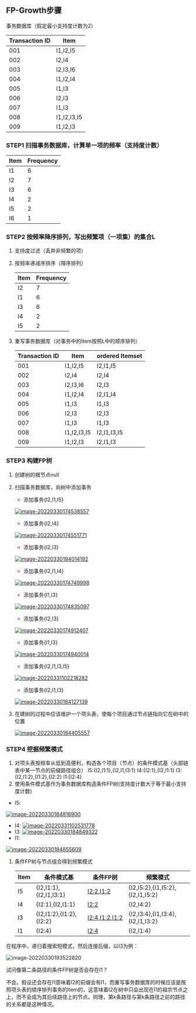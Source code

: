 ## FP-Growth步骤

事务数据库（假定最小支持度计数为2）

| Transaction ID | Item        |
| -------------- | ----------- |
| 001            | I1,I2,I5    |
| 002            | I2,I4       |
| 003            | I2,I3,I6    |
| 004            | I1,I2,I4    |
| 005            | I1,I3       |
| 006            | I2,I3       |
| 007            | I1,I3       |
| 008            | I1,I2,I3,I5 |
| 009            | I1,I2,I3    |

### STEP1 扫描事务数据库，计算单一项的频率（支持度计数）

| Item | Frequency |
| ---- | --------- |
| I1   | 6         |
| I2   | 7         |
| I3   | 6         |
| I4   | 2         |
| I5   | 2         |
| I6   | 1         |

### STEP2 按频率降序排列，写出频繁项（一项集）的集合L

1. 支持度过滤（丢弃非频繁的项）

2. 按频率递减序排序（降序排列）

   | Item | Frequency |
   | ---- | --------- |
   | I2   | 7         |
   | I1   | 6         |
   | I3   | 6         |
   | I4   | 2         |
   | I5   | 2         |

3. 重写事务数据库（对事务中的Item按照L中的顺序排列）

   | Transaction ID | Item        | ordered Itemset |
   | -------------- | ----------- | --------------- |
   | 001            | I1,I2,I5    | I2,I1,I5        |
   | 002            | I2,I4       | I2,I4           |
   | 003            | I2,I3,I6    | I2,I3           |
   | 004            | I1,I2,I4    | I2,I1,I4        |
   | 005            | I1,I3       | I1,I3           |
   | 006            | I2,I3       | I2,I3           |
   | 007            | I1,I3       | I1,I3           |
   | 008            | I1,I2,I3,I5 | I2,I1,I3,I5     |
   | 009            | I1,I2,I3    | I2,I1,I3        |

### STEP3 构建FP树

1. 创建树的根节点null

2. 扫描事务数据库，向树中添加事务

   - 添加事务{I2,I1,I5}

   [![image-20220330174538557](https://raw.githubusercontent.com/Humble-LiuAo/Study-notes/main/Typora_img/202204191733858.png)](http://liuwenlong.space/2022/03/30/Machine-Learning/FP-Growth/image-20220330174538557.png)

   - 添加事务{I2,I4}

   [![image-20220330174551771](https://raw.githubusercontent.com/Humble-LiuAo/Study-notes/main/Typora_img/202204191733364.png)](http://liuwenlong.space/2022/03/30/Machine-Learning/FP-Growth/image-20220330174551771.png)

   - 添加事务{I2,I3}

   [![image-20220330184014192](https://raw.githubusercontent.com/Humble-LiuAo/Study-notes/main/Typora_img/202204191733782.png)](http://liuwenlong.space/2022/03/30/Machine-Learning/FP-Growth/image-20220330184014192.png)

   - 添加事务{I2,I1,I4}

   [![image-20220330174749998](https://raw.githubusercontent.com/Humble-LiuAo/Study-notes/main/Typora_img/202204191733578.png)](http://liuwenlong.space/2022/03/30/Machine-Learning/FP-Growth/image-20220330174749998.png)

   - 添加事务{I1,I3}

   [![image-20220330174835097](https://raw.githubusercontent.com/Humble-LiuAo/Study-notes/main/Typora_img/202204191733820.png)](http://liuwenlong.space/2022/03/30/Machine-Learning/FP-Growth/image-20220330174835097.png)

   - 添加事务{I2,I3}

   [![image-20220330174912407](https://raw.githubusercontent.com/Humble-LiuAo/Study-notes/main/Typora_img/202204191733182.png)](http://liuwenlong.space/2022/03/30/Machine-Learning/FP-Growth/image-20220330174912407.png)

   - 添加事务{I1,I3}

   [![image-20220330174940014](https://raw.githubusercontent.com/Humble-LiuAo/Study-notes/main/Typora_img/202204191733195.png)](http://liuwenlong.space/2022/03/30/Machine-Learning/FP-Growth/image-20220330174940014.png)

   - 添加事务{I2,I1,I3,I5}

   [![image-20220331102218282](https://raw.githubusercontent.com/Humble-LiuAo/Study-notes/main/Typora_img/202204191735723.png)](http://liuwenlong.space/2022/03/30/Machine-Learning/FP-Growth/image-20220331102218282.png)

   - 添加事务{I2,I1,I3}

   [![image-20220330184127139](https://raw.githubusercontent.com/Humble-LiuAo/Study-notes/main/Typora_img/202204191734299.png)](http://liuwenlong.space/2022/03/30/Machine-Learning/FP-Growth/image-20220330184127139.png)

3. 在建树的过程中应该维护一个项头表，使每个项目通过节点链指向它在树中的位置

   [![image-20220330184405557](https://raw.githubusercontent.com/Humble-LiuAo/Study-notes/main/Typora_img/202204191734993.png)](http://liuwenlong.space/2022/03/30/Machine-Learning/FP-Growth/image-20220330184405557.png)

### STEP4 挖掘频繁模式

1. 对项头表按频率从低到高便利，构造各个项目（节点）的条件模式基（头部链表中某一节点的前缀路径组合）
   I5:{I2,I1:1},{I2,I1,I3:1}
   I4:{I2:1},{I2,I1:1}
   I3:{I2,I1:2},{I1:2},{I2:2}
   I1:{I2:4}
2. 使用条件模式基作为事务数据库构造条件FP树(支持度计数大于等于最小支持度计数)

- I5:

[![image-20220330184816900](https://raw.githubusercontent.com/Humble-LiuAo/Study-notes/main/Typora_img/202204191734446.png)](http://liuwenlong.space/2022/03/30/Machine-Learning/FP-Growth/image-20220330184816900.png)

- I4:
  [![image-20220331102531778](https://raw.githubusercontent.com/Humble-LiuAo/Study-notes/main/Typora_img/202204191734053.png)](http://liuwenlong.space/2022/03/30/Machine-Learning/FP-Growth/image-20220331102531778.png)
- I3:
  [![image-20220330184849322](https://raw.githubusercontent.com/Humble-LiuAo/Study-notes/main/Typora_img/202204191734795.png)](http://liuwenlong.space/2022/03/30/Machine-Learning/FP-Growth/image-20220330184849322.png)
- I1:

[![image-20220330184855609](https://raw.githubusercontent.com/Humble-LiuAo/Study-notes/main/Typora_img/202204191734996.png)](http://liuwenlong.space/2022/03/30/Machine-Learning/FP-Growth/image-20220330184855609.png)

1. 条件FP树与节点组合得到频繁模式

   | Item | 条件模式基              | 条件FP树           | 频繁模式                         |
   | ---- | ----------------------- | ------------------ | -------------------------------- |
   | I5   | {I2,I1:1},{I2,I1,I3:1}  | <I2:2,I1:2>        | {I2,I5:2},{I1,I5:2},{I2,I1,I5:2} |
   | I4   | {I2:1},{I2,I1:1}        | <I2:2>             | {I2,I4:2}                        |
   | I3   | {I2,I1:2},{I1:2},{I2:2} | <I2:4,I1:2>,<I1:2> | {I2,I3:4},{I1,I3:4},{I2,I1,I3:2} |
   | I1   | {I2:4}                  | <I2:4>             | {I2,I1:4}                        |

在程序中，递归着搜索短模式，然后连接后缀，以I3为例：

![image-20220330193522820](https://raw.githubusercontent.com/Humble-LiuAo/Study-notes/main/Typora_img/202204191734060.png)

试问像第二条路径的条件FP树是否会存在I1？

不会。假设还会存在I1意味着I2的前缀会有I1，而重写事务数据库的时候应该是按照项头表的顺序排列事务的Item的，这意味着I2在树中只会出现在I1的祖宗节点之上，而不会成为其后续路径上的节点。同理，第k条路径与第k条路径之前的路径的关系都是这种情况。